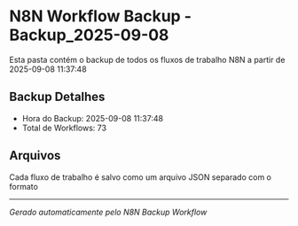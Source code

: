 # N8N Workflow Backup - Backup_2025-09-08

Esta pasta contém o backup de todos os fluxos de trabalho N8N a partir de 2025-09-08 11:37:48

## Backup Detalhes
- Hora do Backup: 2025-09-08 11:37:48
- Total de Workflows: 73

## Arquivos
Cada fluxo de trabalho é salvo como um arquivo JSON separado com o formato

---
*Gerado automaticamente pelo N8N Backup Workflow*